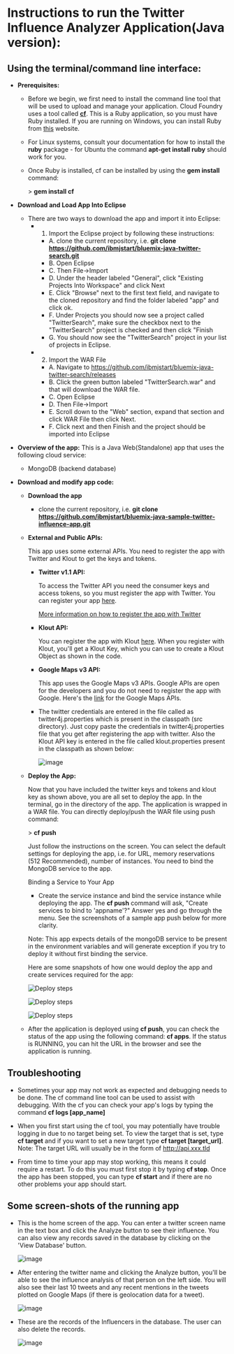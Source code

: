 Instructions to run the Twitter Influence Analyzer Application(Java version):
==========================================


Using the terminal/command line interface:
------------------------------------------

-   **Prerequisites:**
    -   Before we begin, we first need to install the command line tool that will be used to upload and manage your application. Cloud Foundry uses a tool called [**cf**](https://github.com/cloudfoundry/cf). This is a Ruby application, so you must have Ruby installed. If you are running on Windows, you can install Ruby from [this](http://rubyinstaller.org/downloads/) website. 
    -   For Linux systems, consult your documentation for how to install the **ruby** package - for Ubuntu the command **apt-get install ruby** should work for you.

    -   Once Ruby is installed, cf can be installed by using the **gem install** command:
        
        \> **gem install cf**
        
-   **Download and Load App Into Eclipse**
    - There are two ways to download the app and import it into Eclipse:
        - 1. Import the Eclipse project by following these instructions:
            - A. clone the current repository, i.e. 
                    **git clone https://github.com/ibmjstart/bluemix-java-twitter-search.git** 
            - B. Open Eclipse
            - C. Then File->Import
            - D. Under the header labeled "General", click "Existing Projects Into Workspace" and click Next
            - E. Click "Browse" next to the first text field, and navigate to the cloned repository and find the folder labeled "app" and click ok.
            - F. Under Projects you should now see a project called "TwitterSearch", make sure the checkbox next to the "TwitterSearch" project is checked and then click "Finish
            - G. You should now see the "TwitterSearch" project in your list of projects in Eclipse.
        
        - 2. Import the WAR File
            - A. Navigate to https://github.com/ibmjstart/bluemix-java-twitter-search/releases
            - B. Click the green button labeled "TwitterSearch.war" and that will download the WAR file.
            - C. Open Eclipse
            - D. Then File->Import
            - E. Scroll down to the "Web" section, expand that section and click WAR File then click Next.
            - F. Click next and then Finish and the project should be imported into Eclipse

-   **Overview of the app:** This is a Java Web(Standalone) app that uses the following cloud service:
    -   MongoDB (backend database)

-   **Download and modify app code:**
    -   **Download the app**
        - clone the current repository, i.e. 
            **git clone https://github.com/ibmjstart/bluemix-java-sample-twitter-influence-app.git**

    -   **External and Public APIs:**

        This app uses some external APIs. You need to register the app with Twitter and Klout to get the keys and tokens.

        -   **Twitter v1.1 API:**

            To access the Twitter API you need the consumer keys and access tokens, so you must register the app with Twitter. You can register your app [here](https://dev.twitter.com/).

            [More information on how to register the app with Twitter](registerTwitter.md)

        -   **Klout API:**

            You can register the app with Klout [here](http://developer.klout.com/member/). When you register with Klout, you'll get a Klout Key, which you can use to create a Klout Object as shown in the code.

        -   **Google Maps v3 API:**

            This app uses the Google Maps v3 APIs. Google APIs are open for the developers and you do not need to register the app with Google. Here's the [link](https://developers.google.com/maps/documentation/javascript/tutorial) for the Google Maps APIs.

        -   The twitter credentials are entered in the file called as twitter4j.properties which is present in the classpath (src directory). Just copy paste the credentials in twitter4j.properties file that you get after registering the app with twitter. Also the Klout API key is entered in the file called klout.properties present in the classpath as shown below:

            ![image](/images/klout_key.png)

    -   **Deploy the App:**

        Now that you have included the twitter keys and tokens and klout key as shown above, you are all set to deploy the app. In the terminal, go in the directory of the app. The application is wrapped in a WAR file. You can directly deploy/push the WAR file using push command:

        \> **cf push**

        Just follow the instructions on the screen. You can select the default settings for deploying the app, i.e. for URL, memory reservations (512 Recommended), number of instances. You need to bind the MongoDB service to the app.

        Binding a Service to Your App

        -   Create the service instance and bind the service instance while deploying the app. The **cf push** command will ask, "Create services to bind to 'appname'?" Answer yes and go through the menu. See the screenshots of a sample app push below for more clarity. 

        Note: This app expects details of the mongoDB service to be present in the environment variables and will generate exception if you try to deploy it without first binding the service.

        Here are  some snapshots of how one would deploy the app and create services required for the app: 
        
        ![Deploy steps](/images/push-app1.png)

        ![Deploy steps](/images/push-app-2.png)

        ![Deploy steps](/images/push-app-3.png)


    -   After the application is deployed using **cf push**, you can check the status of the app using the following command: **cf apps**. If the status is RUNNING, you can hit the URL in the browser and see the application is running.


Troubleshooting
-----------------------------------
-   Sometimes your app may not work as expected and debugging needs to be done. The cf command line tool can be used to assist with debugging. With the cf you can check your app's logs by typing the command **cf logs [app_name]** 

-   When you first start using the cf tool, you may potentially have trouble logging in due to no target being set. To view the target that is set, type **cf target** and if you want to set a new target type **cf target [target_url]**. Note: The target URL will usually be in the form of http://api.xxx.tld

-   From time to time your app may stop working, this means it could require a restart. To do this you must first stop it by typing **cf stop**. Once the app has been stopped, you can type **cf start** and if there are no other problems your app should start. 


Some screen-shots of the running app
------------------------------------

-   This is the home screen of the app. You can enter a twitter screen name in the text box and click the Analyze button to see their influence. You can also view any records saved in the database by clicking on the 'View Database' button.

    ![image](/images/home.png)

-   After entering the twitter name and clicking the Analyze button, you'll be able to see the influence analysis of that person on the left side. You will also see their last 10 tweets and any recent mentions in the tweets plotted on Google Maps (if there is geolocation data for a tweet).

    ![image](/images/results.png)

-   These are the records of the Influencers in the database. The user can also delete the records.

    ![image](/images/saved_records.png)

